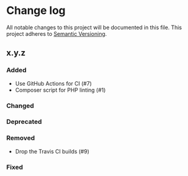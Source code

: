 # Change log

All notable changes to this project will be documented in this file.
This project adheres to [Semantic Versioning](https://semver.org/).

## x.y.z

### Added
- Use GitHub Actions for CI (#7)
- Composer script for PHP linting (#1)

### Changed

### Deprecated

### Removed
- Drop the Travis CI builds (#9)

### Fixed

